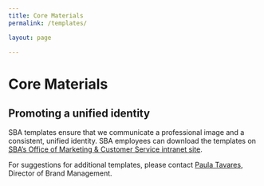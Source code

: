 ```yaml
---
title: Core Materials
permalink: /templates/

layout: page

---
```


# Core Materials

## Promoting a unified identity

SBA templates ensure that we communicate a professional image and a consistent, unified identity. SBA employees can download the templates on [SBA’s Office of Marketing & Customer Service intranet site](https://sba123.sharepoint.com/offices/OMCS/SitePages/templates.aspx).

For suggestions for additional templates, please contact [Paula Tavares](mailto:paula.tavares@sba.gov), Director of Brand Management.
